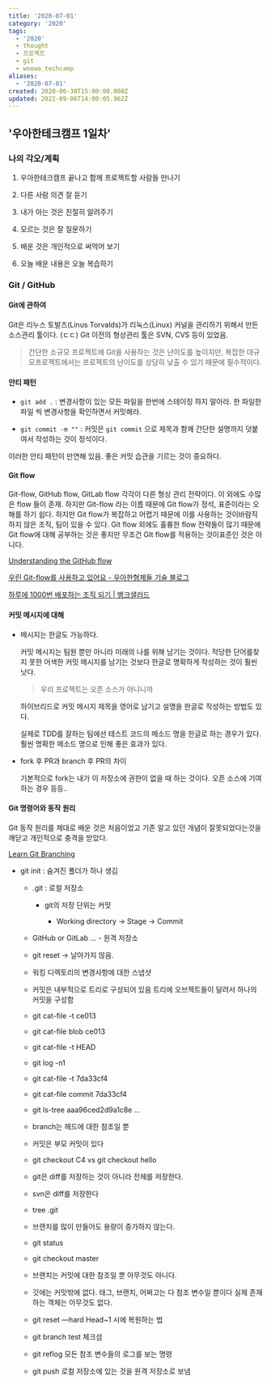 ```yaml
---
title: '2020-07-01'
category: '2020'
tags:
  - '2020'
  - thought
  - 프로젝트
  - git
  - woowa_techcamp
aliases:
  - '2020-07-01'
created: 2020-06-30T15:00:00.000Z
updated: 2022-09-06T14:00:05.962Z
---
```


## '우아한테크캠프 1일차'

### 나의 각오/계획

1. 우아한테크캠프 끝나고 함께 프로젝트할 사람들 만나기

1. 다른 사람 의견 잘 듣기

1. 내가 아는 것은 친절히 알려주기

1. 모르는 것은 잘 질문하기

1. 배운 것은 개인적으로 써먹어 보기

1. 오늘 배운 내용은 오늘 복습하기

### Git / GitHub

#### Git에 관하여

Git은 리누스 토발즈(Linus Torvalds)가 리눅스(Linux) 커널을 관리하기 위해서 만든소스관리 툴이다. (ㄷㄷ) Git 이전의 형상관리 툴은 SVN, CVS 등이 있었음.

> 간단한 소규모 프로젝트에 Git을 사용하는 것은 난이도를 높이지만, 복잡한 대규모프로젝트에서는 프로젝트의 난이도를 상당히 낮출 수 있기 때문에 필수적이다.

#### 안티 패턴

- `git add .` : 변경사항이 있는 모든 파일을 한번에 스테이징 하지 말아라. 한 파일한 파일 씩 변경사항을 확인하면서 커밋해라.

- `git commit -m ""` : 커밋은 `git commit` 으로 제목과 함께 간단한 설명까지 덧붙여서 작성하는 것이 정석이다.

이러한 안티 패턴이 만연해 있음. 좋은 커밋 습관을 기르는 것이 중요하다.

#### Git flow

Git-flow, GitHub flow, GitLab flow 각각이 다른 형상 관리 전략이다. 이 외에도 수많은 flow 들이 존재. 하지만 Git-flow 라는 이름 때문에 Git flow가 정석, 표준이라는 오해를 하기 쉽다. 하지만 Git flow가 복잡하고 어렵기 때문에 이를 사용하는 것이바람직하지 않은 조직, 팀이 있을 수 있다. Git flow 외에도 훌륭한 flow 전략들이 많기 때문에 Git flow에 대해 공부하는 것은 좋지만 무조건 GIt flow를 적용하는 것이표준인 것은 아니다.

[Understanding the GitHub flow](https://guides.github.com/introduction/flow/)

[우린 Git-flow를 사용하고 있어요 - 우아한형제들 기술 블로그](https://woowabros.github.io/experience/2017/10/30/baemin-mobile-git-branch-strategy.html)

[하루에 1000번 배포하는 조직 되기 | 뱅크샐러드](https://blog.banksalad.com/tech/become-an-organization-that-deploys-1000-times-a-day/)

#### 커밋 메시지에 대해

- 메시지는 한글도 가능하다.

  커밋 메시지는 팀원 뿐만 아니라 미래의 나를 위해 남기는 것이다. 적당한 단어를찾지 못한 어색한 커밋 메시지를 남기는 것보다 한글로 명확하게 작성하는 것이 훨씬낫다.

  > 우리 프로젝트는 오픈 소스가 아니니까

  하이브리드로 커밋 메시지 제목을 영어로 남기고 설명을 한글로 작성하는 방법도 있다.

  실제로 TDD를 잘하는 팀에선 테스트 코드의 메소드 명을 한글로 하는 경우가 있다. 훨씬 명확한 메소드 명으로 인해 좋은 효과가 있다.

- fork 후 PR과 branch 후 PR의 차이

  기본적으로 fork는 내가 이 저장소에 권한이 없을 때 하는 것이다. 오픈 소스에 기여하는 경우 등등..

#### Git 명령어와 동작 원리

Git 동작 원리를 제대로 배운 것은 처음이었고 기존 알고 있던 개념이 잘못되었다는것을 깨닫고 개인적으로 충격을 받았다.

[Learn Git Branching](https://learngitbranching.js.org/?locale=ko)

- git init : 숨겨진 폴더가 하나 생김

  - .git : 로컬 저장소

    - git의 저장 단위는 커밋

      - Working directory → Stage → Commit

  - GitHub or GitLab ... - 원격 저장소

  - git reset → 날아가지 않음.

  - 워킹 디렉토리의 변경사항에 대한 스냅샷

  - 커밋은 내부적으로 트리로 구성되어 있음 트리에 오브젝트들이 달려서 하나의 커밋을 구성함

  - git cat-file -t ce013

  - git cat-file blob ce013

  - git cat-file -t HEAD

  - git log -n1

  - git cat-file -t 7da33cf4

  - git cat-file commit 7da33cf4

  - git ls-tree aaa96ced2d9a1c8e ...

  - branch는 헤드에 대한 참조일 뿐

  - 커밋은 부모 커밋이 있다

  - git checkout C4 vs git checkout hello

  - git은 diff를 저장하는 것이 아니라 전체를 저장한다.

  - svn은 diff를 저장한다

  - tree .git

  - 브랜치를 많이 만들어도 용량이 증가하지 않는다.

  - git status

  - git checkout master

  - 브랜치는 커밋에 대한 참조일 뿐 아무것도 아니다.

  - 깃에는 커밋밖에 없다. 태그, 브랜치, 어쩌고는 다 참조 변수일 뿐이다 실제 존재하는 객체는 아무것도 없다.

  - git reset —hard Head~1 시에 복원하는 법

  - git branch test 체크섬

  - git reflog 모든 참조 변수들의 로그를 보는 명령

  - git push 로컬 저장소에 있는 것을 원격 저장소로 보냄
